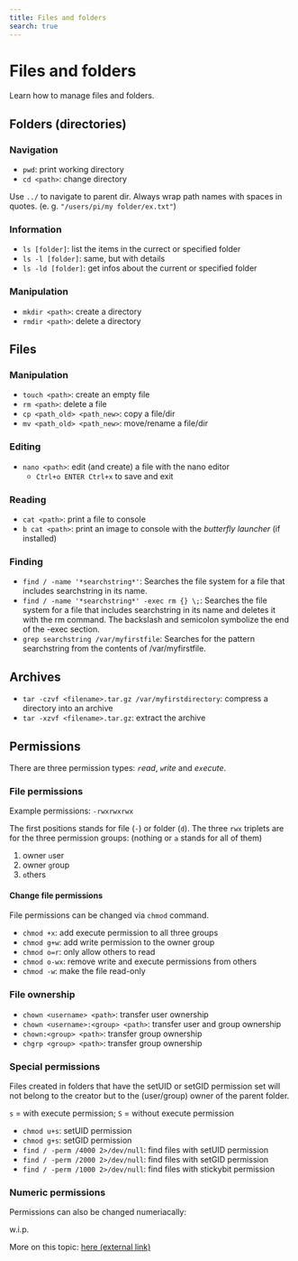 ```yaml
---
title: Files and folders
search: true
---
```


# Files and folders

Learn how to manage files and folders.

## Folders (directories)

### Navigation

- `pwd`: print working directory
- `cd <path>`: change directory

Use `../` to navigate to parent dir.
Always wrap path names with spaces in quotes. (e. g. `"/users/pi/my folder/ex.txt"`)

### Information

- `ls [folder]`: list the items in the currect or specified folder
- `ls -l [folder]`: same, but with details
- `ls -ld [folder]`: get infos about the current or specified folder

### Manipulation

- `mkdir <path>`: create a directory
- `rmdir <path>`: delete a directory

## Files

### Manipulation

- `touch <path>`: create an empty file
- `rm <path>`: delete a file
- `cp <path_old> <path_new>`: copy a file/dir
- `mv <path_old> <path_new>`: move/rename a file/dir

### Editing

- `nano <path>`: edit (and create) a file with the nano editor
  - `Ctrl+o ENTER Ctrl+x` to save and exit

### Reading

- `cat <path>`: print a file to console
- `b cat <path>`: print an image to console with the _butterfly launcher_ (if installed)

### Finding

- `find / -name '*searchstring*'`: Searches the file system for a file that includes searchstring in its name.
- `find / -name '*searchstring*' -exec rm {} \;`: Searches the file system for a file that includes searchstring in its name and deletes it with the rm command. The backslash and semicolon symbolize the end of the -exec section.
- `grep searchstring /var/myfirstfile`: Searches for the pattern searchstring from the contents of /var/myfirstfile.

## Archives

- `tar -czvf <filename>.tar.gz /var/myfirstdirectory`: compress a directory into an archive
- `tar -xzvf <filename>.tar.gz`: extract the archive

## Permissions

There are three permission types: _`r`ead_, _`w`rite_ and _e`x`ecute_.

### File permissions

Example permissions: `-rwxrwxrwx`

The first positions stands for file (`-`) or folder (`d`). The three `rwx` triplets are for the three permission groups: (nothing or `a` stands for all of them)

1. owner `u`ser
2. owner `g`roup
3. `o`thers

#### Change file permissions

File permissions can be changed via `chmod` command.

- `chmod +x`: add execute permission to all three groups
- `chmod g+w`: add write permission to the owner group
- `chmod o=r`: only allow others to read
- `chmod o-wx`: remove write and execute permissions from others
- `chmod -w`: make the file read-only

### File ownership

- `chown <username> <path>`: transfer user ownership
- `chown <username>:<group> <path>`: transfer user and group ownership
- `chown:<group> <path>`: transfer group ownership
- `chgrp <group> <path>`: transfer group ownership

### Special permissions

Files created in folders that have the setUID or setGID permission set will not belong to the creator but to the (user/group) owner of the parent folder.

`s` = with execute permission; `S` = without execute permission

- `chmod u+s`: setUID permission
- `chmod g+s`: setGID permission
- `find / -perm /4000 2>/dev/null`: find files with setUID permission
- `find / -perm /2000 2>/dev/null`: find files with setGID permission
- `find / -perm /1000 2>/dev/null`: find files with stickybit permission

### Numeric permissions

Permissions can also be changed numeriacally:

w.i.p.

More on this topic: [here (external link)](https://www.redhat.com/sysadmin/suid-sgid-sticky-bit)
